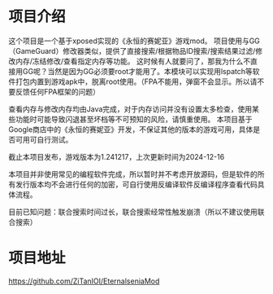 # 项目介绍
这个项目是一个基于xposed实现的《永恒的赛妮亚》游戏mod。
项目使用与GG（GameGuard）修改器类似，提供了直接搜索/根据物品ID搜索/搜索结果过滤/修改内存/冻结修改/查看指定内存等功能。
这时候有人就要问了，那我为什么不直接用GG呢？当然是因为GG必须要root才能用了。本模块可以实现用lspatch等软件打包内置到游戏apk中，脱离root使用。（FPA不能用，弹窗不会显示。所以请不要反馈任何FPA框架的问题）

查看内存与修改内存均由Java完成，对于内存访问并没有设置太多检查，使用某些功能时可能导致闪退甚至坏档等不可预知的风险，请慎重使用。
本项目基于Google商店中的《永恒的赛妮亚》开发，不保证其他的版本的游戏可用，具体是否可用可自行测试。

截止本项目发布，游戏版本为1.241217，上次更新时间为2024-12-16

本项目并非使用常见的编程软件完成，所以暂时并不考虑开放源码，但是软件的所有发行版本均不会进行任何的加密，可自行使用反编译软件反编译程序查看代码具体流程。

目前已知问题：联合搜索时间过长，联合搜索经常性触发崩溃（所以不建议使用联合搜索）
# 项目地址
https://github.com/ZiTanIOI/EternalseniaMod

